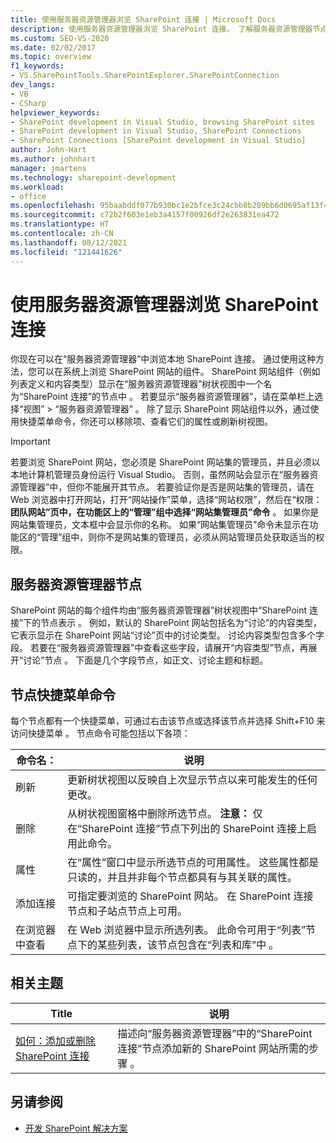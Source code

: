 ```yaml
---
title: 使用服务器资源管理器浏览 SharePoint 连接 | Microsoft Docs
description: 使用服务器资源管理器浏览 SharePoint 连接。 了解服务器资源管理器节点和节点快捷菜单命令。
ms.custom: SEO-VS-2020
ms.date: 02/02/2017
ms.topic: overview
f1_keywords:
- VS.SharePointTools.SharePointExplorer.SharePointConnection
dev_langs:
- VB
- CSharp
helpviewer_keywords:
- SharePoint development in Visual Studio, browsing SharePoint sites
- SharePoint development in Visual Studio, SharePoint Connections
- SharePoint Connections [SharePoint development in Visual Studio]
author: John-Hart
ms.author: johnhart
manager: jmartens
ms.technology: sharepoint-development
ms.workload:
- office
ms.openlocfilehash: 95baabddf077b930bc1e2bfce3c24cbb8b209bb6d0695af13f451bba5aa2245b
ms.sourcegitcommit: c72b2f603e1eb3a4157f00926df2e263831ea472
ms.translationtype: HT
ms.contentlocale: zh-CN
ms.lasthandoff: 08/12/2021
ms.locfileid: "121441626"
---
```

# <a name="browse-sharepoint-connections-by-using-server-explorer"></a>使用服务器资源管理器浏览 SharePoint 连接
  你现在可以在“服务器资源管理器”中浏览本地 SharePoint 连接。 通过使用这种方法，您可以在系统上浏览 SharePoint 网站的组件。 SharePoint 网站组件（例如列表定义和内容类型）显示在“服务器资源管理器”树状视图中一个名为“SharePoint 连接”的节点中 。 若要显示“服务器资源管理器”，请在菜单栏上选择“视图” > “服务器资源管理器”  。 除了显示 SharePoint 网站组件以外，通过使用快捷菜单命令，你还可以移除项、查看它们的属性或刷新树视图。

> [!IMPORTANT]
> 若要浏览 SharePoint 网站，您必须是 SharePoint 网站集的管理员，并且必须以本地计算机管理员身份运行 Visual Studio。 否则，虽然网站会显示在“服务器资源管理器”中，但你不能展开其节点。 若要验证你是否是网站集的管理员，请在 Web 浏览器中打开网站，打开“网站操作”菜单，选择“网站权限”，然后在“权限：  **团队网站”页中，在功能区上的“管理”组中选择“网站集管理员”命令**  。 如果你是网站集管理员，文本框中会显示你的名称。 如果“网站集管理员”命令未显示在功能区的“管理”组中，则你不是网站集的管理员，必须从网站管理员处获取适当的权限。

## <a name="server-explorer-nodes"></a>服务器资源管理器节点
 SharePoint 网站的每个组件均由“服务器资源管理器”树状视图中“SharePoint 连接”下的节点表示 。 例如，默认的 SharePoint 网站包括名为“讨论”的内容类型，它表示显示在 SharePoint 网站“讨论”页中的讨论类型。 讨论内容类型包含多个字段。 若要在“服务器资源管理器”中查看这些字段，请展开“内容类型”节点，再展开“讨论”节点  。 下面是几个字段节点，如正文、讨论主题和标题。

## <a name="node-shortcut-menu-commands"></a>节点快捷菜单命令
 每个节点都有一个快捷菜单，可通过右击该节点或选择该节点并选择 Shift+F10 来访问快捷菜单 。 节点命令可能包括以下各项：

|命令名：|说明|
|------------------|-----------------|
|刷新|更新树状视图以反映自上次显示节点以来可能发生的任何更改。|
|删除|从树状视图窗格中删除所选节点。 **注意：** 仅在“SharePoint 连接”节点下列出的 SharePoint 连接上启用此命令。|
|属性|在“属性”窗口中显示所选节点的可用属性。 这些属性都是只读的，并且并非每个节点都具有与其关联的属性。|
|添加连接|可指定要浏览的 SharePoint 网站。 在 SharePoint 连接节点和子站点节点上可用。|
|在浏览器中查看|在 Web 浏览器中显示所选列表。 此命令可用于“列表”节点下的某些列表，该节点包含在“列表和库”中 。|

## <a name="related-topics"></a>相关主题

|Title|说明|
|-----------|-----------------|
|[如何：添加或删除 SharePoint 连接](../sharepoint/how-to-add-or-remove-sharepoint-connections.md)|描述向“服务器资源管理器”中的“SharePoint 连接”节点添加新的 SharePoint 网站所需的步骤 。|

## <a name="see-also"></a>另请参阅
- [开发 SharePoint 解决方案](../sharepoint/developing-sharepoint-solutions.md)

